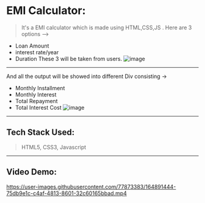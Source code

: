 # EMI Calculator:
> It's a EMI calculator which is made using HTML,CSS,JS . Here are 3 options -->
- Loan Amount
- interest rate/year
- Duration
These 3 will be taken from users.
![image](https://user-images.githubusercontent.com/77873383/164891432-1d08d7ff-7e41-4060-af90-1ea71ca1bec8.png)


---
And all the output will be showed into different Div consisting -> 
- Monthly Installment 
- Monthly Interest
- Total Repayment 
- Total Interest Cost
![image](https://user-images.githubusercontent.com/77873383/164891437-509b3ba0-8e0f-42f2-b7f7-b2093169acda.png)

---
## Tech Stack Used:
> HTML5, CSS3, Javascript
---
## Video Demo:



https://user-images.githubusercontent.com/77873383/164891444-75db9e1c-c4af-4813-8601-32c60165bbad.mp4


